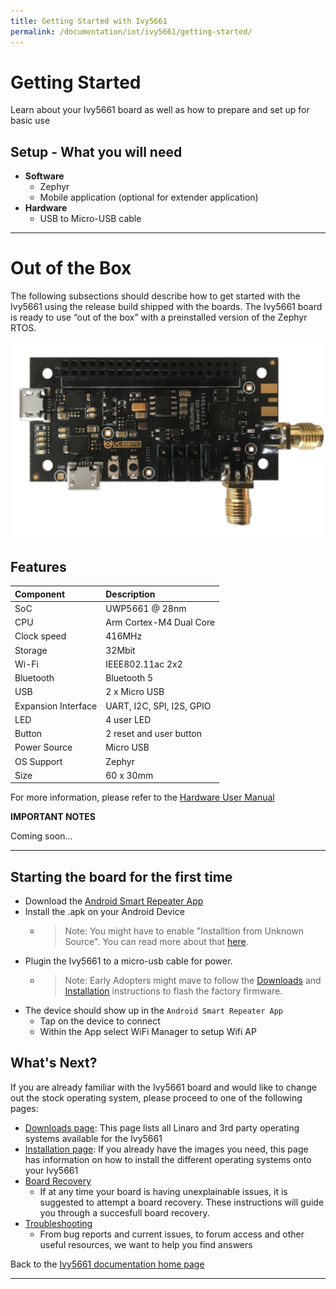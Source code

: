 ```yaml
---
title: Getting Started with Ivy5661
permalink: /documentation/iot/ivy5661/getting-started/
---
```

# Getting Started

Learn about your Ivy5661 board as well as how to prepare and set up for basic use

## Setup - What you will need

- **Software**
  - Zephyr
  - Mobile application (optional for extender application)
- **Hardware**
  - USB to Micro-USB cable

***

# Out of the Box

The following subsections should describe how to get started with the Ivy5661 using the release build shipped with the boards. The Ivy5661 board is ready to use “out of the box” with a preinstalled version of the Zephyr RTOS.

<img src="../images/IVY5661-Front-small.png" data-canonical-src="../images/IVY5661-Front-small.png"/>

## Features

|   Component          |   Description                   |
|:---------------------|:--------------------------------|
| SoC                  | UWP5661 @ 28nm                  |
| CPU                  | Arm Cortex-M4 Dual Core         |
| Clock speed          | 416MHz                          |
| Storage              | 32Mbit                          |
| Wi-Fi                | IEEE802.11ac 2x2                |
| Bluetooth            | Bluetooth 5                     |
| USB                  | 2 x Micro USB                   |
| Expansion Interface  | UART, I2C, SPI, I2S, GPIO       |
| LED                  | 4 user LED                      |
| Button               | 2 reset and user button         |
| Power Source         | Micro USB                       |
| OS Support           | Zephyr                          | 
| Size                 | 60 x 30mm                       | 

For more information, please refer to the [Hardware User Manual](../hardware-docs)

**IMPORTANT NOTES**

Coming soon...

***

## Starting the board for the first time

- Download the [Android Smart Repeater App](https://github.com/unisoc/Android-SmartRepeater/raw/master/SmartRepeater/releaseAPK/SmartRepeater_W18.46.2.apk)
- Install the .apk on your Android Device
   - > Note: You might have to enable "Installtion from Unknown Source". You can read more about that [here](https://developer.android.com/distribute/marketing-tools/alternative-distribution#unknown-sources).
- Plugin the Ivy5661 to a micro-usb cable for power.
  - > Note: Early Adopters might mave to follow the [Downloads](../downloads/) and [Installation](../installation/) instructions to flash the factory firmware.
- The device should show up in the `Android Smart Repeater App`
   - Tap on the device to connect
   - Within the App select WiFi Manager to setup Wifi AP

## What's Next?

If you are already familiar with the Ivy5661 board and would like to change out the stock operating system, please proceed to one of the following pages:
- [Downloads page](../downloads/): This page lists all Linaro and 3rd party operating systems available for the Ivy5661
- [Installation page](../installation/): If you already have the images you need, this page has information on how to install the different operating systems onto your Ivy5661
- [Board Recovery](../installation/)
   - If at any time your board is having unexplainable issues, it is suggested to attempt a board recovery. These instructions will guide you through a succesfull board recovery.
- [Troubleshooting](../support/)
  - From bug reports and current issues, to forum access and other useful resources, we want to help you find answers

Back to the [Ivy5661 documentation home page](../)

***   

